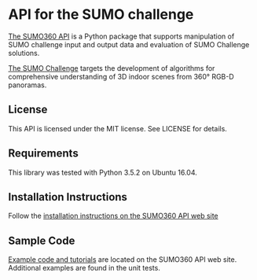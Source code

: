 # API for the SUMO challenge

[The SUMO360 API](https://facebookresearch.github.io/sumo-challenge/) is a Python package that supports manipulation of SUMO challenge input and output data and evaluation of SUMO Challenge solutions.

[The SUMO Challenge](https://sumochallenge.org) targets the development of algorithms for comprehensive understanding of 3D indoor scenes from 360&deg; RGB-D panoramas.

## License

This API is licensed under the MIT license.  See LICENSE for details.

## Requirements

This library was tested with Python 3.5.2 on Ubuntu 16.04.

## Installation Instructions

Follow the [installation instructions on the SUMO360 API web site](https://facebookresearch.github.io/sumo-challenge/docs/installation)

## Sample Code

[Example code and tutorials](https://facebookresearch.github.io/sumo-challenge/docs/input) are located on the SUMO360 API web site.  Additional examples are found in the unit tests.
